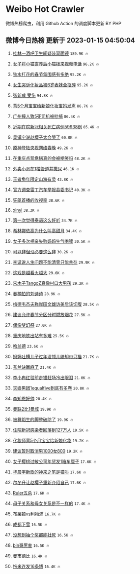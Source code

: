 # Weibo Hot Crawler 



微博热榜爬虫，利用 Github Action 的调度脚本更新 BY PHP 


## 微博今日热榜 更新于 2023-01-15 04:50:04 
1. [桂林一酒吧卫生间疑装双面镜](https://s.weibo.com/weibo?q=%23%E6%A1%82%E6%9E%97%E4%B8%80%E9%85%92%E5%90%A7%E5%8D%AB%E7%94%9F%E9%97%B4%E7%96%91%E8%A3%85%E5%8F%8C%E9%9D%A2%E9%95%9C%23&t=31&band_rank=1&Refer=top) `189.9K 🔥` 

1. [女子将小猫寄养后小猫拨来视频电话](https://s.weibo.com/weibo?q=%23%E5%A5%B3%E5%AD%90%E5%B0%86%E5%B0%8F%E7%8C%AB%E5%AF%84%E5%85%BB%E5%90%8E%E5%B0%8F%E7%8C%AB%E6%8B%A8%E6%9D%A5%E8%A7%86%E9%A2%91%E7%94%B5%E8%AF%9D%23&t=31&band_rank=2&Refer=top) `96.2K 🔥` 

1. [铁水打花的春节氛围感有多绝](https://s.weibo.com/weibo?q=%23%E9%93%81%E6%B0%B4%E6%89%93%E8%8A%B1%E7%9A%84%E6%98%A5%E8%8A%82%E6%B0%9B%E5%9B%B4%E6%84%9F%E6%9C%89%E5%A4%9A%E7%BB%9D%23&t=31&band_rank=3&Refer=top) `95.2K 🔥` 

1. [女生哭诉化妆品被6岁表妹全抠碎](https://s.weibo.com/weibo?q=%23%E5%A5%B3%E7%94%9F%E5%93%AD%E8%AF%89%E5%8C%96%E5%A6%86%E5%93%81%E8%A2%AB6%E5%B2%81%E8%A1%A8%E5%A6%B9%E5%85%A8%E6%8A%A0%E7%A2%8E%23&t=31&band_rank=4&Refer=top) `95.2K 🔥` 

1. [张新成 受伤](https://s.weibo.com/weibo?q=%E5%BC%A0%E6%96%B0%E6%88%90%20%E5%8F%97%E4%BC%A4&t=31&band_rank=5&Refer=top) `94.8K 🔥` 

1. [背5个月宝宝给新娘化妆宝妈发声](https://s.weibo.com/weibo?q=%23%E8%83%8C5%E4%B8%AA%E6%9C%88%E5%AE%9D%E5%AE%9D%E7%BB%99%E6%96%B0%E5%A8%98%E5%8C%96%E5%A6%86%E5%AE%9D%E5%A6%88%E5%8F%91%E5%A3%B0%23&t=31&band_rank=6&Refer=top) `86.7K 🔥` 

1. [广州撞人致5死司机被批捕](https://s.weibo.com/weibo?q=%23%E5%B9%BF%E5%B7%9E%E6%92%9E%E4%BA%BA%E8%87%B45%E6%AD%BB%E5%8F%B8%E6%9C%BA%E8%A2%AB%E6%89%B9%E6%8D%95%23&t=31&band_rank=7&Refer=top) `86.4K 🔥` 

1. [近期在院新冠相关死亡病例59938例](https://s.weibo.com/weibo?q=%23%E8%BF%91%E6%9C%9F%E5%9C%A8%E9%99%A2%E6%96%B0%E5%86%A0%E7%9B%B8%E5%85%B3%E6%AD%BB%E4%BA%A1%E7%97%85%E4%BE%8B59938%E4%BE%8B%23&t=31&band_rank=8&Refer=top) `85.4K 🔥` 

1. [吴镇宇说赵樱子太会哭了](https://s.weibo.com/weibo?q=%23%E5%90%B4%E9%95%87%E5%AE%87%E8%AF%B4%E8%B5%B5%E6%A8%B1%E5%AD%90%E5%A4%AA%E4%BC%9A%E5%93%AD%E4%BA%86%23&t=31&band_rank=9&Refer=top) `60.0K 🔥` 

1. [原神登陆央视网络春晚](https://s.weibo.com/weibo?q=%23%E5%8E%9F%E7%A5%9E%E7%99%BB%E9%99%86%E5%A4%AE%E8%A7%86%E7%BD%91%E7%BB%9C%E6%98%A5%E6%99%9A%23&t=31&band_rank=10&Refer=top) `49.2K 🔥` 

1. [在重庆点鸳鸯锅真的会被嘲笑吗](https://s.weibo.com/weibo?q=%23%E5%9C%A8%E9%87%8D%E5%BA%86%E7%82%B9%E9%B8%B3%E9%B8%AF%E9%94%85%E7%9C%9F%E7%9A%84%E4%BC%9A%E8%A2%AB%E5%98%B2%E7%AC%91%E5%90%97%23&t=31&band_rank=11&Refer=top) `48.2K 🔥` 

1. [外卖小哥在1楼管道井撒尿](https://s.weibo.com/weibo?q=%23%E5%A4%96%E5%8D%96%E5%B0%8F%E5%93%A5%E5%9C%A81%E6%A5%BC%E7%AE%A1%E9%81%93%E4%BA%95%E6%92%92%E5%B0%BF%23&t=31&band_rank=12&Refer=top) `46.1K 🔥` 

1. [王者兔年限定山海有灵](https://s.weibo.com/weibo?q=%23%E7%8E%8B%E8%80%85%E5%85%94%E5%B9%B4%E9%99%90%E5%AE%9A%E5%B1%B1%E6%B5%B7%E6%9C%89%E7%81%B5%23&t=31&band_rank=13&Refer=top) `43.8K 🔥` 

1. [官方调查雷丁汽车举报县委书记](https://s.weibo.com/weibo?q=%23%E5%AE%98%E6%96%B9%E8%B0%83%E6%9F%A5%E9%9B%B7%E4%B8%81%E6%B1%BD%E8%BD%A6%E4%B8%BE%E6%8A%A5%E5%8E%BF%E5%A7%94%E4%B9%A6%E8%AE%B0%23&t=31&band_rank=14&Refer=top) `40.3K 🔥` 

1. [狂飙首播的收视率](https://s.weibo.com/weibo?q=%23%E7%8B%82%E9%A3%99%E9%A6%96%E6%92%AD%E7%9A%84%E6%94%B6%E8%A7%86%E7%8E%87%23&t=31&band_rank=15&Refer=top) `38.6K 🔥` 

1. [xinyi](https://s.weibo.com/weibo?q=xinyi&t=31&band_rank=16&Refer=top) `38.3K 🔥` 

1. [第一次觉得泰语这么好听](https://s.weibo.com/weibo?q=%23%E7%AC%AC%E4%B8%80%E6%AC%A1%E8%A7%89%E5%BE%97%E6%B3%B0%E8%AF%AD%E8%BF%99%E4%B9%88%E5%A5%BD%E5%90%AC%23&t=31&band_rank=17&Refer=top) `34.7K 🔥` 

1. [希林娜依高为什么叫高甜月](https://s.weibo.com/weibo?q=%23%E5%B8%8C%E6%9E%97%E5%A8%9C%E4%BE%9D%E9%AB%98%E4%B8%BA%E4%BB%80%E4%B9%88%E5%8F%AB%E9%AB%98%E7%94%9C%E6%9C%88%23&t=31&band_rank=18&Refer=top) `34.4K 🔥` 

1. [女子多次相亲失败妈妈生气咆哮](https://s.weibo.com/weibo?q=%23%E5%A5%B3%E5%AD%90%E5%A4%9A%E6%AC%A1%E7%9B%B8%E4%BA%B2%E5%A4%B1%E8%B4%A5%E5%A6%88%E5%A6%88%E7%94%9F%E6%B0%94%E5%92%86%E5%93%AE%23&t=31&band_rank=19&Refer=top) `30.5K 🔥` 

1. [可以非但没必要这么非](https://s.weibo.com/weibo?q=%23%E5%8F%AF%E4%BB%A5%E9%9D%9E%E4%BD%86%E6%B2%A1%E5%BF%85%E8%A6%81%E8%BF%99%E4%B9%88%E9%9D%9E%23&t=31&band_rank=20&Refer=top) `30.2K 🔥` 

1. [李诞说人生问题不能清零只能共存](https://s.weibo.com/weibo?q=%23%E6%9D%8E%E8%AF%9E%E8%AF%B4%E4%BA%BA%E7%94%9F%E9%97%AE%E9%A2%98%E4%B8%8D%E8%83%BD%E6%B8%85%E9%9B%B6%E5%8F%AA%E8%83%BD%E5%85%B1%E5%AD%98%23&t=31&band_rank=21&Refer=top) `29.9K 🔥` 

1. [这戏是越看火越大](https://s.weibo.com/weibo?q=%23%E8%BF%99%E6%88%8F%E6%98%AF%E8%B6%8A%E7%9C%8B%E7%81%AB%E8%B6%8A%E5%A4%A7%23&t=31&band_rank=22&Refer=top) `29.6K 🔥` 

1. [宋木子TangoZ真像村口大男孩](https://s.weibo.com/weibo?q=%23%E5%AE%8B%E6%9C%A8%E5%AD%90TangoZ%E7%9C%9F%E5%83%8F%E6%9D%91%E5%8F%A3%E5%A4%A7%E7%94%B7%E5%AD%A9%23&t=31&band_rank=23&Refer=top) `29.2K 🔥` 

1. [春楠拍的刘诗诗](https://s.weibo.com/weibo?q=%23%E6%98%A5%E6%A5%A0%E6%8B%8D%E7%9A%84%E5%88%98%E8%AF%97%E8%AF%97%23&t=31&band_rank=24&Refer=top) `28.9K 🔥` 

1. [梅德韦杰夫称岸田文雄访美后该切腹](https://s.weibo.com/weibo?q=%23%E6%A2%85%E5%BE%B7%E9%9F%A6%E6%9D%B0%E5%A4%AB%E7%A7%B0%E5%B2%B8%E7%94%B0%E6%96%87%E9%9B%84%E8%AE%BF%E7%BE%8E%E5%90%8E%E8%AF%A5%E5%88%87%E8%85%B9%23&t=31&band_rank=25&Refer=top) `28.5K 🔥` 

1. [建议允许春节分区分时燃放烟花](https://s.weibo.com/weibo?q=%23%E5%BB%BA%E8%AE%AE%E5%85%81%E8%AE%B8%E6%98%A5%E8%8A%82%E5%88%86%E5%8C%BA%E5%88%86%E6%97%B6%E7%87%83%E6%94%BE%E7%83%9F%E8%8A%B1%23&t=31&band_rank=26&Refer=top) `27.5K 🔥` 

1. [偶像梦幻祭](https://s.weibo.com/weibo?q=%23%E5%81%B6%E5%83%8F%E6%A2%A6%E5%B9%BB%E7%A5%AD%23&t=31&band_rank=27&Refer=top) `27.0K 🔥` 

1. [重庆地铁出站有多难](https://s.weibo.com/weibo?q=%23%E9%87%8D%E5%BA%86%E5%9C%B0%E9%93%81%E5%87%BA%E7%AB%99%E6%9C%89%E5%A4%9A%E9%9A%BE%23&t=31&band_rank=28&Refer=top) `25.5K 🔥` 

1. [哈兰德](https://s.weibo.com/weibo?q=%E5%93%88%E5%85%B0%E5%BE%B7&t=31&band_rank=29&Refer=top) `23.6K 🔥` 

1. [妈妈吐槽儿子过年没领儿媳却带只猫](https://s.weibo.com/weibo?q=%23%E5%A6%88%E5%A6%88%E5%90%90%E6%A7%BD%E5%84%BF%E5%AD%90%E8%BF%87%E5%B9%B4%E6%B2%A1%E9%A2%86%E5%84%BF%E5%AA%B3%E5%8D%B4%E5%B8%A6%E5%8F%AA%E7%8C%AB%23&t=31&band_rank=30&Refer=top) `21.7K 🔥` 

1. [苍兰诀赢麻了](https://s.weibo.com/weibo?q=%23%E8%8B%8D%E5%85%B0%E8%AF%80%E8%B5%A2%E9%BA%BB%E4%BA%86%23&t=31&band_rank=31&Refer=top) `21.4K 🔥` 

1. [李小冉红毯前走错赶场冷出眼泪](https://s.weibo.com/weibo?q=%23%E6%9D%8E%E5%B0%8F%E5%86%89%E7%BA%A2%E6%AF%AF%E5%89%8D%E8%B5%B0%E9%94%99%E8%B5%B6%E5%9C%BA%E5%86%B7%E5%87%BA%E7%9C%BC%E6%B3%AA%23&t=31&band_rank=32&Refer=top) `21.0K 🔥` 

1. [天娱男团1equalfive到底有多卷](https://s.weibo.com/weibo?q=%23%E5%A4%A9%E5%A8%B1%E7%94%B7%E5%9B%A21equalfive%E5%88%B0%E5%BA%95%E6%9C%89%E5%A4%9A%E5%8D%B7%23&t=31&band_rank=33&Refer=top) `20.8K 🔥` 

1. [李知恩好帅](https://s.weibo.com/weibo?q=%23%E6%9D%8E%E7%9F%A5%E6%81%A9%E5%A5%BD%E5%B8%85%23&t=31&band_rank=34&Refer=top) `20.4K 🔥` 

1. [曼联2比1曼城](https://s.weibo.com/weibo?q=%23%E6%9B%BC%E8%81%942%E6%AF%941%E6%9B%BC%E5%9F%8E%23&t=31&band_rank=35&Refer=top) `19.9K 🔥` 

1. [被舞蹈生的脚整破防了](https://s.weibo.com/weibo?q=%23%E8%A2%AB%E8%88%9E%E8%B9%88%E7%94%9F%E7%9A%84%E8%84%9A%E6%95%B4%E7%A0%B4%E9%98%B2%E4%BA%86%23&t=31&band_rank=36&Refer=top) `19.9K 🔥` 

1. [住院新冠感染者回落到127万人](https://s.weibo.com/weibo?q=%23%E4%BD%8F%E9%99%A2%E6%96%B0%E5%86%A0%E6%84%9F%E6%9F%93%E8%80%85%E5%9B%9E%E8%90%BD%E5%88%B0127%E4%B8%87%E4%BA%BA%23&t=31&band_rank=37&Refer=top) `19.5K 🔥` 

1. [化妆师背5个月宝宝给新娘化妆](https://s.weibo.com/weibo?q=%23%E5%8C%96%E5%A6%86%E5%B8%88%E8%83%8C5%E4%B8%AA%E6%9C%88%E5%AE%9D%E5%AE%9D%E7%BB%99%E6%96%B0%E5%A8%98%E5%8C%96%E5%A6%86%23&t=31&band_rank=38&Refer=top) `19.2K 🔥` 

1. [建议暂时取消男1000女800](https://s.weibo.com/weibo?q=%23%E5%BB%BA%E8%AE%AE%E6%9A%82%E6%97%B6%E5%8F%96%E6%B6%88%E7%94%B71000%E5%A5%B3800%23&t=31&band_rank=39&Refer=top) `19.2K 🔥` 

1. [女子樱桃过敏公司年货发1箱车厘子](https://s.weibo.com/weibo?q=%23%E5%A5%B3%E5%AD%90%E6%A8%B1%E6%A1%83%E8%BF%87%E6%95%8F%E5%85%AC%E5%8F%B8%E5%B9%B4%E8%B4%A7%E5%8F%911%E7%AE%B1%E8%BD%A6%E5%8E%98%E5%AD%90%23&t=31&band_rank=40&Refer=top) `17.6K 🔥` 

1. [华晨宇新歌的神来之笔是猫叫](https://s.weibo.com/weibo?q=%23%E5%8D%8E%E6%99%A8%E5%AE%87%E6%96%B0%E6%AD%8C%E7%9A%84%E7%A5%9E%E6%9D%A5%E4%B9%8B%E7%AC%94%E6%98%AF%E7%8C%AB%E5%8F%AB%23&t=31&band_rank=41&Refer=top) `17.6K 🔥` 

1. [尔冬升让赵樱子重新介绍自己](https://s.weibo.com/weibo?q=%23%E5%B0%94%E5%86%AC%E5%8D%87%E8%AE%A9%E8%B5%B5%E6%A8%B1%E5%AD%90%E9%87%8D%E6%96%B0%E4%BB%8B%E7%BB%8D%E8%87%AA%E5%B7%B1%23&t=31&band_rank=42&Refer=top) `17.6K 🔥` 

1. [Ruler五杀](https://s.weibo.com/weibo?q=%23Ruler%E4%BA%94%E6%9D%80%23&t=31&band_rank=43&Refer=top) `17.6K 🔥` 

1. [母子关系和母女关系是不一样的](https://s.weibo.com/weibo?q=%23%E6%AF%8D%E5%AD%90%E5%85%B3%E7%B3%BB%E5%92%8C%E6%AF%8D%E5%A5%B3%E5%85%B3%E7%B3%BB%E6%98%AF%E4%B8%8D%E4%B8%80%E6%A0%B7%E7%9A%84%23&t=31&band_rank=44&Refer=top) `17.4K 🔥` 

1. [布莱顿vs利物浦](https://s.weibo.com/weibo?q=%23%E5%B8%83%E8%8E%B1%E9%A1%BFvs%E5%88%A9%E7%89%A9%E6%B5%A6%23&t=31&band_rank=45&Refer=top) `16.7K 🔥` 

1. [成都下雪](https://s.weibo.com/weibo?q=%23%E6%88%90%E9%83%BD%E4%B8%8B%E9%9B%AA%23&t=31&band_rank=46&Refer=top) `16.5K 🔥` 

1. [没想到抽个奖都能社死](https://s.weibo.com/weibo?q=%23%E6%B2%A1%E6%83%B3%E5%88%B0%E6%8A%BD%E4%B8%AA%E5%A5%96%E9%83%BD%E8%83%BD%E7%A4%BE%E6%AD%BB%23&t=31&band_rank=47&Refer=top) `16.5K 🔥` 

1. [bin哥厉害](https://s.weibo.com/weibo?q=%23bin%E5%93%A5%E5%8E%89%E5%AE%B3%23&t=31&band_rank=48&Refer=top) `16.5K 🔥` 

1. [曼市德比](https://s.weibo.com/weibo?q=%23%E6%9B%BC%E5%B8%82%E5%BE%B7%E6%AF%94%23&t=31&band_rank=49&Refer=top) `16.4K 🔥` 

1. [拖米连发16条博](https://s.weibo.com/weibo?q=%23%E6%8B%96%E7%B1%B3%E8%BF%9E%E5%8F%9116%E6%9D%A1%E5%8D%9A%23&t=31&band_rank=50&Refer=top) `16.4K 🔥` 

